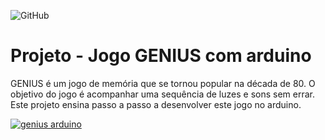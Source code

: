 ![GitHub](https://img.shields.io/github/license/professorjosedeassis/arduino-genius.svg)
# Projeto - Jogo GENIUS com arduino
GENIUS é um jogo de memória que se tornou popular na década de 80. O objetivo do jogo é acompanhar uma sequência de luzes e sons sem errar. Este projeto ensina passo a passo a desenvolver este jogo no arduino.

[![genius arduino](http://img.youtube.com/vi/gYgGgox5Q4o/0.jpg)](http://www.youtube.com/watch?v=gYgGgox5Q4o "arduino genius")
